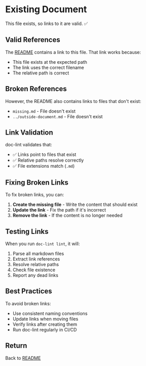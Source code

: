 # Existing Document

This file exists, so links to it are valid. ✅

## Valid References

The [README](./README.md) contains a link to this file. That link works because:
- This file exists at the expected path
- The link uses the correct filename
- The relative path is correct

## Broken References

However, the README also contains links to files that don't exist:
- `missing.md` - File doesn't exist
- `../outside-document.md` - File doesn't exist

## Link Validation

doc-lint validates that:
- ✅ Links point to files that exist
- ✅ Relative paths resolve correctly
- ✅ File extensions match (`.md`)

## Fixing Broken Links

To fix broken links, you can:

1. **Create the missing file** - Write the content that should exist
2. **Update the link** - Fix the path if it's incorrect
3. **Remove the link** - If the content is no longer needed

## Testing Links

When you run `doc-lint lint`, it will:
1. Parse all markdown files
2. Extract link references
3. Resolve relative paths
4. Check file existence
5. Report any dead links

## Best Practices

To avoid broken links:
- Use consistent naming conventions
- Update links when moving files
- Verify links after creating them
- Run doc-lint regularly in CI/CD

## Return

Back to [README](./README.md)
